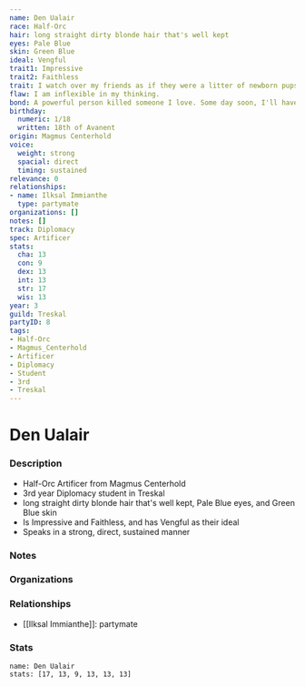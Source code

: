 ```yaml
---
name: Den Ualair
race: Half-Orc
hair: long straight dirty blonde hair that's well kept
eyes: Pale Blue
skin: Green Blue
ideal: Vengful
trait1: Impressive
trait2: Faithless
trait: I watch over my friends as if they were a litter of newborn pups.
flaw: I am inflexible in my thinking.
bond: A powerful person killed someone I love. Some day soon, I'll have my revenge.
birthday:
  numeric: 1/18
  written: 18th of Avanent
origin: Magmus Centerhold
voice:
  weight: strong
  spacial: direct
  timing: sustained
relevance: 0
relationships:
- name: Ilksal Immianthe
  type: partymate
organizations: []
notes: []
track: Diplomacy
spec: Artificer
stats:
  cha: 13
  con: 9
  dex: 13
  int: 13
  str: 17
  wis: 13
year: 3
guild: Treskal
partyID: 8
tags:
- Half-Orc
- Magmus_Centerhold
- Artificer
- Diplomacy
- Student
- 3rd
- Treskal
---
```

# Den Ualair
### Description
- Half-Orc Artificer from Magmus Centerhold
- 3rd year Diplomacy student in Treskal
- long straight dirty blonde hair that's well kept, Pale Blue eyes, and Green Blue skin
- Is Impressive and Faithless, and has Vengful as their ideal
- Speaks in a strong, direct, sustained manner

### Notes

### Organizations

### Relationships
- [[Ilksal Immianthe]]: partymate

### Stats
```statblock
name: Den Ualair
stats: [17, 13, 9, 13, 13, 13]
```